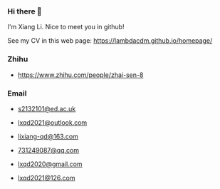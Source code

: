 ### Hi there 👋

I'm Xiang Li. Nice to meet you in github!

See my CV in this web page: https://lambdacdm.github.io/homepage/

### Zhihu

* https://www.zhihu.com/people/zhai-sen-8

### Email

* s2132101@ed.ac.uk

* lxqd2021@outlook.com

* lixiang-qd@163.com

* 731249087@qq.com

* lxqd2020@gmail.com

* lxqd2021@126.com
